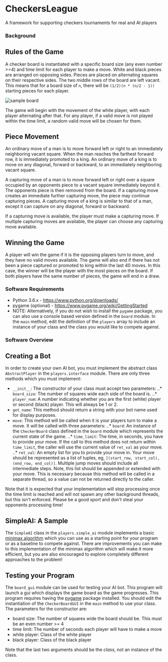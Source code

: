 # CheckersLeague
A framework for supporting checkers tournaments for real and AI players

### Background
## Rules of the Game
A checker board is instantiated with a specific board size (any even number >=4) and time limit for each player to make a move. White and black pieces are arranged on opposing sides. Pieces are placed on alternating squares on their respective sides. The two middle rows of the board are left vacant. This means that for a board size of `n`, there will be `(1/2)(n * (n/2 - 1))` starting pieces for each player.

![sample board](images/board_sample.png)

The game will begin with the movement of the white player, with each player alternating after that. For any player, if a valid move is not played within the time limit, a random valid move will be chosen for them.

## Piece Movement
An ordinary move of a man is to move forward left or right to an immediately neighboring vacant square. When the man reaches the farthest forward row, it is immediately promoted to a king. An ordinary move of a king is to move on any diagonal, forward or backward, to an immediately neighboring vacant square.

A capturing move of a man is to move forward left or right over a square occupied by an opponents piece to a vacant square immediately beyond it. The opponents piece is then removed from the board. If a capturing move creates an immediate further capturing move, the piece may continue capturing pieces. A capturing move of a king is similar to that of a man, except it can capture on any diagonal, forward or backward.

If a capturing move is available, the player must make a capturing move. If multiple capturing moves are available, the player can choose any capturing move available.

## Winning the Game
A player will win the game if it is the opposing players turn to move, and they have no valid moves available. The game will also end if there has not been a piece captured or promoted to king within the last 40 moves. In this case, the winner will be the player with the most pieces on the board. If both players have the same number of pieces, the game will end in a draw. 

### Software Requirements
* Python 3.6.x - https://www.python.org/downloads/
* pygame (optional) - https://www.pygame.org/wiki/GettingStarted
* NOTE: Alternatively, if you do not wish to install the `pygame` package, you can also use a console based version defined in the `board` module. In the `main` method, edit the definition of the `players` array to include an instance of your class and the class you would like to compete against. 

### Software Overview
## Creating a Bot
In order to create your own AI bot, you must implement the abstract class `AbstractPlayer` in the `players.interface` module. There are only three methods which you must implement:
* `__init__`: The constructor of your class must accept two parameters:
..* `board_size`: The number of squares wide each side of the board is.
..* `player_num`: A number indicating whether you are the first (white) player or second (black) player. This will always be 1 or 2.
* `get_name`: This method should return a string with your bot name used for display purposes.
* `move`: This method will be called when it is your players turn to make a move. It will be called with three parameters:
..* `board`: An instance of the `CheckerBoard` class defined in the `board` module which represents the current state of the game.
..* `time_limit`: The time, in seconds, you have to provide your move. If the call to this method does not return within `time_limit`, the caller will use the current value of `ret_val` as your move.
..* `ret_val`: An empty list for you to provide your move in. Your move should be represented as a list of tuples, eg, `[(start_row, start_col), (end_row, end_col)]`. Multiple jump moves should include all intermediate steps. Note, this list should be appended or extended with your move. This is necessary because this method will be called in a separate thread, so a value can not be returned directly to the caller.

Note that it is expected that your implementation will stop processing once the time limit is reached and will not spawn any other background threads, but this isn't enforced. Please be a good sport and don't steal your opponents processing time!

## SimpleAI: A Sample
The `SimpleAI` class in the `players.simple_ai` module implements a basic [minimax algorithm](https://en.wikipedia.org/wiki/Minimax) which you can use as a starting point for your program or as a baseline to compete against. There are improvements you can make to this implementation of the minimax algorithm which will make it more efficient, but you are also encouraged to explore completely different approaches to the problem!

## Testing your Program
The `board_gui` module can be used for testing your AI bot. This program will launch a gui which displays the game board as the game progresses. This program requires having the [pygame](http://pygame.org) package installed. You should edit the instantiation of the `CheckerBoardGUI` in the `main` method to use your class. The parameters for the constructor are:
* board size: The number of squares wide the board should be. This must be an even number >= 4
* time limit: The number of seconds each player will have to make a move
* white player: Class of the white player
* black player: Class of the black player

Note that the last two arguments should be the *class*, not an instance of the class.